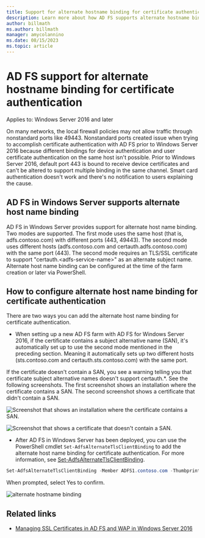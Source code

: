 ```yaml
---
title: Support for alternate hostname binding for certificate authentication in AD FS on Windows Server
description: Learn more about how AD FS supports alternate hostname binding for certificate authentication in Windows Server.
author: billmath
ms.author: billmath
manager: amycolannino
ms.date: 08/15/2023
ms.topic: article
---
```

# AD FS support for alternate hostname binding for certificate authentication

Applies to: Windows Server 2016 and later

On many networks, the local firewall policies may not allow traffic through nonstandard ports like 49443. Nonstandard ports created issue when trying to accomplish certificate authentication with AD FS prior to Windows Server 2016 because different bindings for device authentication and user certificate authentication on the same host isn't possible. Prior to Windows Server 2016, default port 443 is bound to receive device certificates and can't be altered to support multiple binding in the same channel. Smart card authentication doesn't work and there's no notification to users explaining the cause.

## AD FS in Windows Server supports alternate host name binding

AD FS in Windows Server provides support for alternate host name binding. Two modes are supported. The first mode uses the same host (that is, adfs.contoso.com) with different ports (443, 49443). The second mode uses different hosts (adfs.contoso.com and certauth.adfs.contoso.com) with the same port (443). The second mode requires an TLS/SSL certificate to support "certauth.\<adfs-service-name>" as an alternate subject name. Alternate host name binding can be configured at the time of the farm creation or later via PowerShell.

## How to configure alternate host name binding for certificate authentication

There are two ways you can add the alternate host name binding for certificate authentication.

- When setting up a new AD FS farm with AD FS for Windows Server 2016, if the certificate contains a subject alternative name (SAN), it's automatically set up to use the second mode mentioned in the preceding section. Meaning it automatically sets up two different hosts (sts.contoso.com and certauth.sts.contoso.com) with the same port.

If the certificate doesn't contain a SAN, you see a warning telling you that certificate subject alternative names doesn't support certauth.*. See the following screenshots. The first screenshot shows an installation where the certificate contains a SAN. The second screenshot shows a certificate that didn't contain a SAN.

![Screenshot that shows an installation where the certificate contains a SAN.](media/AD-FS-support-for-alternate-hostname-binding-for-certificate-authentication/ADFS_CA_1.png)

![Screenshot that shows a certificate that doesn't contain a SAN.](media/AD-FS-support-for-alternate-hostname-binding-for-certificate-authentication/ADFS_CA_2.png)

- After AD FS in Windows Server has been deployed, you can use the PowerShell cmdlet `Set-AdfsAlternateTlsClientBinding` to add the alternate host name binding for certificate authentication. For more information, see [Set-AdfsAlternateTlsClientBinding](/powershell/module/adfs/set-adfsalternatetlsclientbinding).

```powershell
Set-AdfsAlternateTlsClientBinding -Member ADFS1.contoso.com -Thumbprint '<thumbprint of cert>'
```

When prompted, select Yes to confirm.

![alternate hostname binding](media/AD-FS-support-for-alternate-hostname-binding-for-certificate-authentication/ADFS_CA_3.png)

## Related links

- [Managing SSL Certificates in AD FS and WAP in Windows Server 2016](./manage-ssl-certificates-ad-fs-wap.md)
